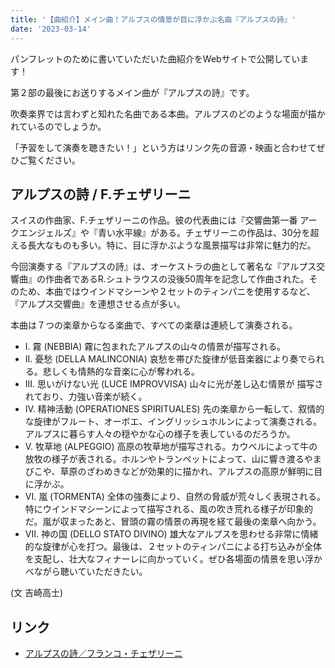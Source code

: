 ```yaml
---
title: '【曲紹介】メイン曲！アルプスの情景が目に浮かぶ名曲『アルプスの詩』'
date: '2023-03-14'
---
```


パンフレットのために書いていただいた曲紹介をWebサイトで公開しています！

第２部の最後にお送りするメイン曲が『アルプスの詩』です。

吹奏楽界では言わずと知れた名曲である本曲。アルプスのどのような場面が描かれているのでしょうか。

「予習をして演奏を聴きたい！」という方はリンク先の音源・映画と合わせてぜひご覧ください。


## アルプスの詩 / F.チェザリーニ

スイスの作曲家、F.チェザリーニの作品。彼の代表曲には『交響曲第一番 アークエンジェルズ』や『青い水平線』がある。チェザリーニの作品は、30分を超える長大なものも多い。特に、目に浮かぶような風景描写は非常に魅力的だ。

今回演奏する『アルプスの詩』は、オーケストラの曲として著名な『アルプス交響曲』の作曲者であるR.シュトラウスの没後50周年を記念して作曲された。そのため、本曲ではウインドマシーンや２セットのティンパニを使用するなど、『アルプス交響曲』を連想させる点が多い。

本曲は７つの楽章からなる楽曲で、すべての楽章は連続して演奏される。

- I. 	霧 (NEBBIA)  霧に包まれたアルプスの山々の情景が描写される。
- II. 	憂愁 (DELLA MALINCONIA) 哀愁を帯びた旋律が低音楽器により奏でられる。悲しくも情熱的な音楽に心が奪われる。
- III. 	思いがけない光 (LUCE IMPROVVISA) 山々に光が差し込む情景が	描写されており、力強い音楽が続く。
- IV. 	精神活動 (OPERATIONES SPIRITUALES) 先の楽章から一転して、叙情的な旋律がフルート、オーボエ、イングリッシュホルンによって演奏される。アルプスに暮らす人々の穏やかな心の様子を表しているのだろうか。
- V. 	牧草地 (ALPEGGIO) 高原の牧草地が描写される。カウベルによって牛の放牧の様子が表される。ホルンやトランペットによって、山に響き渡るやまびこや、草原のざわめきなどが効果的に描かれ、アルプスの高原が鮮明に目に浮かぶ。
- VI. 	嵐 (TORMENTA) 全体の強奏により、自然の脅威が荒々しく表現される。特にウインドマシーンによって描写される、風の吹き荒れる様子が印象的だ。嵐が収まったあと、冒頭の霧の情景の再現を経て最後の楽章へ向かう。
- VII. 神の国 (DELLO STATO DIVINO) 雄大なアルプスを思わせる非常に情緒的な旋律が心を打つ。最後は、２セットのティンパニによる打ち込みが全体を支配し、壮大なフィナーレに向かっていく。ぜひ各場面の情景を思い浮かべながら聴いていただきたい。
  
 
(文 吉崎高士)

## リンク

- [アルプスの詩／フランコ・チェザリーニ](https://www.youtube.com/watch?v=cw3Yc7jDe7Y)


